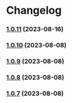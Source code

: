 #  Changelog

### [1.0.11](https://github.com/wing1874/vite-vue-cli-template/compare/v1.0.10...v1.0.11) (2023-08-16)

### [1.0.10](https://github.com/wing1874/vite-vue-cli-template/compare/v1.0.9...v1.0.10) (2023-08-08)

### [1.0.9](https://github.com/wing1874/vite-vue-cli-template/compare/v1.0.5...v1.0.9) (2023-08-08)

### [1.0.8](https://github.com/wing1874/vite-vue-cli-template/compare/v1.0.7...v1.0.8) (2023-08-08)

### [1.0.7](https://github.com/wing1874/vite-vue-cli-template/compare/v1.0.6...v1.0.7) (2023-08-08)

